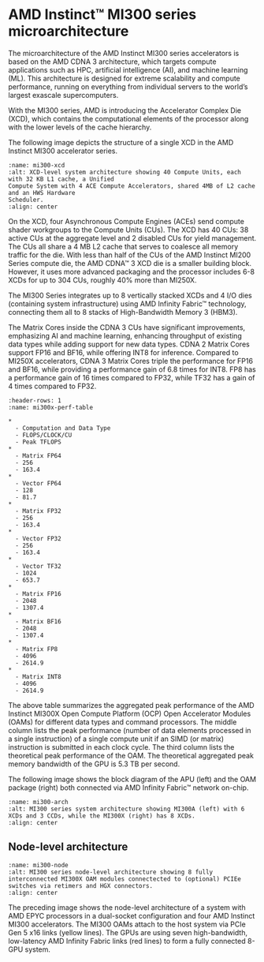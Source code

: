 # AMD Instinct™ MI300 series microarchitecture

The microarchitecture of the AMD Instinct MI300 series accelerators is based on the AMD CDNA 3
architecture, which targets compute applications such as HPC, artificial intelligence (AI), and machine
learning (ML). This architecture is designed for extreme scalability and compute performance, running
on everything from individual servers to the world’s largest exascale supercomputers.

With the MI300 series, AMD is introducing the Accelerator Complex Die (XCD), which contains the
computational elements of the processor along with the lower levels of the cache hierarchy.

The following image depicts the structure of a single XCD in the AMD Instinct MI300 accelerator series.

```{figure} ../../data/conceptual/gpu-arch/image007.png
:name: mi300-xcd
:alt: XCD-level system architecture showing 40 Compute Units, each with 32 KB L1 cache, a Unified
Compute System with 4 ACE Compute Accelerators, shared 4MB of L2 cache and an HWS Hardware
Scheduler.
:align: center
```

On the XCD, four Asynchronous Compute Engines (ACEs) send compute shader workgroups to the
Compute Units (CUs). The XCD has 40 CUs: 38 active CUs at the aggregate level and 2 disabled CUs for
yield management. The CUs all share a 4 MB L2 cache that serves to coalesce all memory traffic for the
die. With less than half of the CUs of the AMD Instinct MI200 Series compute die, the AMD CDNA™ 3
XCD die is a smaller building block. However, it uses more advanced packaging and the processor
includes 6-8 XCDs for up to 304 CUs, roughly 40% more than MI250X.

The MI300 Series integrates up to 8 vertically stacked XCDs and 4 I/O dies (containing system
infrastructure) using AMD Infinity Fabric™ technology, connecting them all to 8 stacks of
High-Bandwidth Memory 3 (HBM3).

The Matrix Cores inside the CDNA 3 CUs have significant improvements, emphasizing AI and machine
learning, enhancing throughput of existing data types while adding support for new data types.
CDNA 2 Matrix Cores support FP16 and BF16, while offering INT8 for inference. Compared to MI250X
accelerators, CDNA 3 Matrix Cores triple the performance for FP16 and BF16, while providing a
performance gain of 6.8 times for INT8. FP8 has a performance gain of 16 times compared to FP32,
while TF32 has a gain of 4 times compared to FP32.

```{list-table} Peak-performance capabilities of the MI300X for different data types.
:header-rows: 1
:name: mi300x-perf-table

*
  - Computation and Data Type
  - FLOPS/CLOCK/CU
  - Peak TFLOPS
*
  - Matrix FP64
  - 256
  - 163.4
*
  - Vector FP64
  - 128
  - 81.7
*
  - Matrix FP32
  - 256
  - 163.4
*
  - Vector FP32
  - 256
  - 163.4
*
  - Vector TF32
  - 1024
  - 653.7
*
  - Matrix FP16
  - 2048
  - 1307.4
*
  - Matrix BF16
  - 2048
  - 1307.4
*
  - Matrix FP8
  - 4096
  - 2614.9
*
  - Matrix INT8
  - 4096
  - 2614.9
```

The above table summarizes the aggregated peak performance of the AMD Instinct MI300X Open
Compute Platform (OCP) Open Accelerator Modules (OAMs) for different data types and command
processors. The middle column lists the peak performance (number of data elements processed in a
single instruction) of a single compute unit if an SIMD (or matrix) instruction is submitted in each clock
cycle. The third column lists the theoretical peak performance of the OAM. The theoretical aggregated
peak memory bandwidth of the GPU is 5.3 TB per second.

The following image shows the block diagram of the APU (left) and the OAM package (right) both
connected via AMD Infinity Fabric™ network on-chip.

```{figure} ../../data/conceptual/gpu-arch/image008.png
:name: mi300-arch
:alt: MI300 series system architecture showing MI300A (left) with 6 XCDs and 3 CCDs, while the MI300X (right) has 8 XCDs.
:align: center
```

## Node-level architecture

```{figure} ../../data/conceptual/gpu-arch/image009.png
:name: mi300-node
:alt: MI300 series node-level architecture showing 8 fully interconnected MI300X OAM modules connectected to (optional) PCIEe switches via retimers and HGX connectors.
:align: center
```

The preceding image shows the node-level architecture of a system with AMD EPYC processors in a
dual-socket configuration and four AMD Instinct MI300 accelerators. The MI300 OAMs attach to the
host system via PCIe Gen 5 x16 links (yellow lines). The GPUs are using seven high-bandwidth,
low-latency AMD Infinity Fabric links (red lines) to form a fully connected 8-GPU system.

<!---
We need performance data about the P2P communication here.
-->
